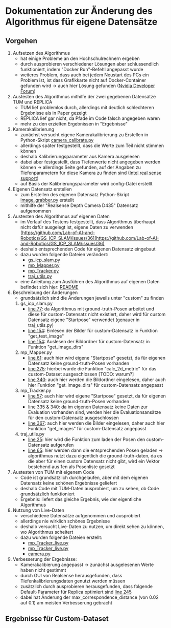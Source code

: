 # Dokumentation zur Änderung des Algorithmus für eigene Datensätze

## Vorgehen 
1. Aufsetzen des Algorithmus 
    - hat einige Probleme an den Hochschulrechnern ergeben
    - durch ausprobieren verschiedener Lösungen aber schlussendlich funktioniert, indem "Docker Run"-Befehl angepasst wurde 
    - weiteres Problem, dass auch bei jedem Neustart des PCs ein Problem ist, ist dass Grafikkarte nicht auf Docker-Container gefunden wird -> auch hier Lösung gefunden ([Nvidia Developer Forum](https://forums.developer.nvidia.com/t/new-computer-install-gpu-docker-error/266084/6))
2. Austesten des Algorithmus mithilfe der zwei gegebenen Datensätze TUM und REPLICA
    - TUM lief problemlos durch, allerdings mit deutlich schlechteren Ergebnisse als in Paper gezeigt
    - REPLICA lief gar nicht, da Pfade im Code falsch angegeben waren 
    - mehr zu den erzielten Ergebnissen in "Ergebnisse"
3. Kamerakalibrierung
    - zunächst versucht eigene Kamerakalibrierung zu Erstellen in Python-Skript [camera_calibrate.py](docker_folder/camera_calibrate.py)
    - allerdings später festgestellt, dass die Werte zum Teil nicht stimmen können
    - deshalb Kalibrierungsparameter aus Kamera ausgelesen
    - dabei aber festgestellt, dass Tiefenwerte nicht angegeben werden können -> allerdings Seite gefunden, auf der 
    Angaben zu Tiefenparametern für diese Kamera zu finden sind ([Intel real sense support](https://support.intelrealsense.com/hc/en-us/community/posts/360050711414-Does-the-depth-scale-of-the-D435-change-with-each-run-each-frame-or-is-it-fixed)) 
    - auf Basis der Kalibrierungsparameter wird config-Datei erstellt
4. Eigenen Datensatz erstellen
    - zum Erstellen des eigenen Datensatz Python-Skript [image_grabber.py](docker_folder/image_grabber.py) erstellt
    - mithilfe der "Realsense Depth Camera D435" Datensatz aufgenommen
5. Austesten des Algorithmus auf eigenen Daten
    - im Verlauf des Testens festgestellt, dass Algorithmus überhaupt nicht dafür ausgelegt ist, eigene Daten zu verwenden [https://github.com/Lab-of-AI-and-Robotics/GS_ICP_SLAM/issues/36](https://github.com/Lab-of-AI-and-Robotics/GS_ICP_SLAM/issues/36)
    - deshalb entsprechenden Code für eigenen Datensatz eingebaut
    - dazu wurden folgende Dateien verändert:
        - [gs_icp_slam.py](gs_icp_slam.py)
        - [mp_Mapper.py](mp_Mapper.py)
        - [mp_Tracker.py](mp_Tracker.py)
        - [traj_utils.py](utils/traj_utils.py)
    - eine Anleitung zum Ausführen des Algorithmus auf eigenen Daten befindet sich hier: [README](docker_folder/README.md)
6. Beschreibung der Änderungen
    - grundsätzlich sind die Änderungen jeweils unter "custom" zu finden
    1. gs_icp_slam.py
        - [line 77](gs_icp_slam.py#L77): da Algorithmus mit ground-truth-Posen arbeitet und diese für custom-Datensatz nicht existiert, daher wird für custom Datensatz eigene "Startpose" verwendet (genauer in traj_utils.py)
        - [line 154](gs_icp_slam.py#L154): Einlesen der Bilder für custom-Datensatz in Funktion "get_test_image"
        - [line 154](gs_icp_slam.py#L238): Auslesen der Bildordner für custom-Datensatz in Funktion "get_image_dirs"
    2. mp_Mapper.py
        - [line 61](mp_Mapper.py#L61): auch hier wird eigene "Startpose" gesetzt, da für eigenen Datensatz keine ground-truth-Posen vorhanden
        - [line 275](mp_Mapper.py#L275): hierbei wurde die Funktion "calc_2d_metric" für das custom-Dataset ausgeschlossen [TODO: warum?]
        - [line 340](mp_Mapper.py#L340): auch hier werden die Bildordner eingelesen, daher auch hier Funktion "get_image_dirs" für custom-Datensatz angepasst 
    3. mp_Tracker.py
         - [line 57](mp_Tracker.py#L57): auch hier wird eigene "Startpose" gesetzt, da für eigenen Datensatz keine ground-truth-Posen vorhanden
        - [line 335 & 340](mp_Tracker.py#L335): da im eigenen Datensatz keine Daten zur Evaluation vorhanden sind, werden hier die Evaluationsansätze für den custom-Datensatz ausgeschlossen
        - [line 367](mp_Mapper.py#L367): auch hier werden die Bilder eingelesen, daher auch hier Funktion "get_images" für custom-Datensatz angepasst 
    4. traj_utils.py
        - [line 25](utils/traj_utils.py#L25): hier wird die Funktion zum laden der Posen den custom-Datensatz aufgerufen
        - [line 65](utils/traj_utils.py#L65): hier werden dann die entsprechenden Posen geladen -> algorithmus nutzt dazu eigentlich die ground-truth-daten, da es die aber für einen custom Datensatz nicht gibt, wird ein Vektor bestehend aus 1en als Posenliste gesetzt
7. Austesten von TUM mit eigenem Code
    - Code ist grundsätzlich durchgelaufen, aber mit dem eigenen Datensatz keine schönen Ergebnisse geliefert
    - deshalb Code mit TUM-Daten ausprobiert, um zu sehen, ob Code grundsätzlich funktioniert 
    - Ergebnis: liefert das gleiche Ergebnis, wie der eigentliche Algorithmus
8. Nutzung von Live-Daten
    - verschiedene Datensätze aufgenommen und ausprobiert
    - allerdings nie wirklich schönes Ergebnisse
    - deshalb versucht Live-Daten zu nutzen, um direkt sehen zu können, wo Algorithmus scheitert 
    - dazu wurden folgende Dateien erstellt:
        - [mp_Tracker_live.py](mp_Tracker_live.py)
        - [mp_Tracker_live.py](gs_icp_slam_live.py)
        - [camera.py](camera.py)
9. Verbesserung der Ergebnisse: 
    - Kamerakalibierung angepasst -> zunächst ausgelesenen Werte haben nicht gestimmt 
    - durch GUI von Realsense herausgefunden, dass Tiefenkalibrierungsdaten genutzt werden müssen
    - zusätzlich durch ausprobieren herausgefunden, dass folgende Default-Parameter für Replica optimiert sind [line 245](gs_icp_slam.py#L245)
    - dabei hat Änderung der max_correspondence_distance (von 0.02 auf 0.1) am meisten Verbesserung gebracht

## Ergebnisse für Custom-Dataset 
